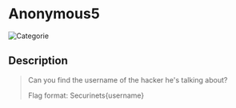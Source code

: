 # Anonymous5
![Categorie](https://img.shields.io/badge/Category-OSINT-blue?style=for-the-badge)

## Description
>Can you find the username of the hacker he's talking about? 
>
>Flag format: Securinets{username}
